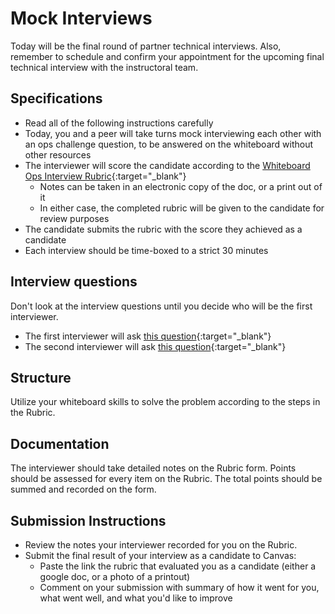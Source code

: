 # Mock Interviews

Today will be the final round of partner technical interviews. Also, remember to schedule and confirm your appointment for the upcoming final technical interview with the instructoral team.

## Specifications

- Read all of the following instructions carefully
- Today, you and a peer will take turns mock interviewing each other with an ops challenge question, to be answered on the whiteboard without other resources
- The interviewer will score the candidate according to the [Whiteboard Ops Interview Rubric](https://docs.google.com/spreadsheets/d/1scthkmARfzAFZrSYAp6LA2coOaoWUWbSzMbtIU4jcHw/edit#gid=1422288328){:target="_blank"}
  - Notes can be taken in an electronic copy of the doc, or a print out of it
  - In either case, the completed rubric will be given to the candidate for review purposes
- The candidate submits the rubric with the score they achieved as a candidate
- Each interview should be time-boxed to a strict 30 minutes

## Interview questions

Don't look at the interview questions until you decide who will be the first interviewer.

- The first interviewer will ask [this question](interview-01.md){:target="_blank"}
- The second interviewer will ask [this question](interview-02.md){:target="_blank"}

## Structure

Utilize your whiteboard skills to solve the problem according to the steps in the Rubric.

## Documentation

The interviewer should take detailed notes on the Rubric form. Points should be assessed for every item on the Rubric. The total points should be summed and recorded on the form.

## Submission Instructions

- Review the notes your interviewer recorded for you on the Rubric.
- Submit the final result of your interview as a candidate to Canvas:
  - Paste the link the rubric that evaluated you as a candidate (either a google doc, or a photo of a printout)
  - Comment on your submission with summary of how it went for you, what went well, and what you'd like to improve
